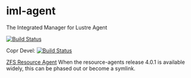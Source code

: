 # iml-agent

The Integrated Manager for Lustre Agent

[![Build Status](https://travis-ci.org/whamcloud/iml-agent.svg?branch=master)](https://travis-ci.org/whamcloud/iml-agent)

Copr Devel: [![Build Status](https://copr.fedorainfracloud.org/coprs/managerforlustre/manager-for-lustre-devel/package/python-iml-agent/status_image/last_build.png)](https://copr.fedorainfracloud.org/coprs/managerforlustre/manager-for-lustre-devel/package/python-iml-agent/)

[ZFS Resource Agent](https://github.com/ClusterLabs/resource-agents/blob/master/heartbeat/ZFS)
When the resource-agents release 4.0.1 is available widely, this can be phased out or become a symlink.
